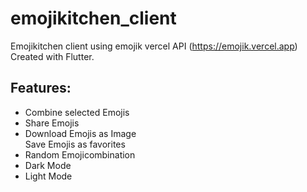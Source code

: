 # emojikitchen_client

Emojikitchen client using emojik vercel API (https://emojik.vercel.app)
Created with Flutter.

<h2>Features:</h2>
<ul>
<li>Combine selected Emojis</li>
<li>Share Emojis</li>  
<li>Download Emojis as Image</li>
<l1>Save Emojis as favorites</li>
<li>Random Emojicombination</li>
<li>Dark Mode</li>
<li>Light Mode</li>
</ul>

